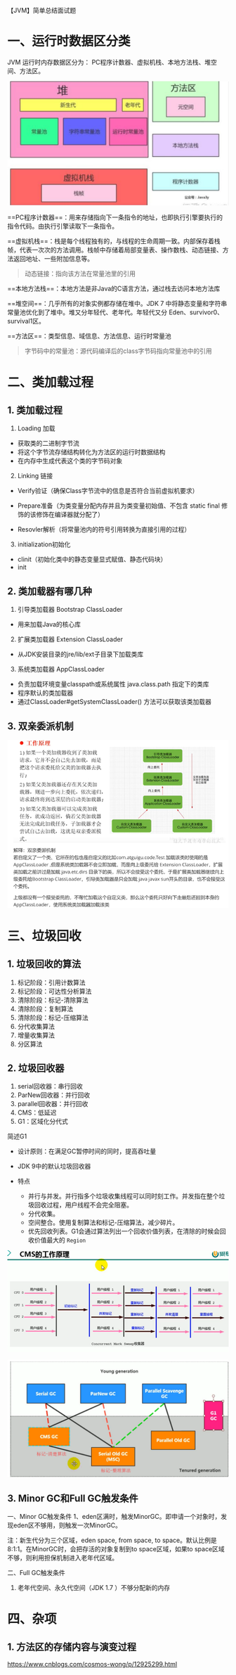 【JVM】简单总结面试题





# 一、运行时数据区分类

JVM 运行时内存数据区分为： PC程序计数器、虚拟机栈、本地方法栈、堆空间、方法区。



![image-20200721224554074](https://raw.githubusercontent.com/bluepopo/myblog/master/img/20200721224555.png)

 ==PC程序计数器==：用来存储指向下一条指令的地址，也即执行引擎要执行的指令代码。由执行引擎读取下一条指令。

==虚拟机栈==：栈是每个线程独有的，与线程的生命周期一致。内部保存着栈帧，代表一次次的方法调用。栈帧中存储着局部变量表、操作数栈、动态链接、方法返回地址、一些附加信息等。

> 动态链接：指向该方法在常量池里的引用

==本地方法栈==：本地方法是非Java的C语言方法，通过栈去访问本地方法库

==堆空间==：几乎所有的对象实例都存储在堆中。JDK 7 中将静态变量和字符串常量池优化到了堆中。堆又分年轻代、老年代。年轻代又分 Eden、survivor0、survival1区。

==方法区==：类型信息、域信息、方法信息、运行时常量池

> 字节码中的常量池：源代码编译后的class字节码指向常量池中的引用





# 二、类加载过程

## 1. 类加载过程

1. Loading 加载

- 获取类的二进制字节流
- 将这个字节流存储结构转化为方法区的运行时数据结构
- 在内存中生成代表这个类的字节码对象

2. Linking 链接

- Verify验证（确保Class字节流中的信息是否符合当前虚拟机要求）
- Prepare准备（为类变量分配内存并且为类变量初始值、不包含 static final 修饰的该修饰在编译器就分配了）

- Resovler解析（将常量池内的符号引用转换为直接引用的过程）

3. initialization初始化

- clinit（初始化类中的静态变量显式赋值、静态代码块）
- init



## 2. 类加载器有哪几种

1. 引导类加载器 Bootstrap ClassLoader

- 用来加载Java的核心库

2. 扩展类加载器 Extension ClassLoader

- 从JDK安装目录的jre/lib/ext子目录下加载类库

3. 系统类加载器 AppClassLoader

- 负责加载环境变量classpath或系统属性 java.class.path 指定下的类库
- 程序默认的类加载器
- 通过ClassLoader#getSystemClassLoader() 方法可以获取该类加载器





## 3. 双亲委派机制

![image-20200706224314538](https://raw.githubusercontent.com/bluepopo/myblog/master/img/20200706224528.png)







# 三、垃圾回收



## 1. 垃圾回收的算法

1. 标记阶段：引用计数算法
2. 标记阶段：可达性分析算法
3. 清除阶段：标记-清除算法
4. 清除阶段：复制算法
5. 清除阶段：标记-压缩算法
6. 分代收集算法
7. 增量收集算法
8. 分区算法



## 2. 垃圾回收器

1. serial回收器：串行回收
2. ParNew回收器：并行回收
3. parallel回收器：并行回收
4. CMS：低延迟
5. G1：区域化分代式



简述G1

- 设计原则：在满足GC暂停时间的同时，提高吞吐量

- JDK 9中的默认垃圾回收器
- 特点
  - 并行与并发。并行指多个垃圾收集线程可以同时刻工作。并发指在整个垃圾回收过程，用户线程不会完全阻塞。
  - 分代收集。
  - 空间整合。使用复制算法和标记-压缩算法，减少碎片。
  - 优先回收列表。G1会通过算法列出一个回收价值列表，在清除的时候会回收价值最大的 `Region`



![image-20200706225131916](https://raw.githubusercontent.com/bluepopo/myblog/master/img/20200706231319.png)

![image-20200706225152180](https://raw.githubusercontent.com/bluepopo/myblog/master/img/20200706231304.png)





## 3. Minor GC和Full GC触发条件

一、Minor GC触发条件
   1、eden区满时，触发MinorGC。即申请一个对象时，发现eden区不够用，则触发一次MinorGC。

   注：新生代分为三个区域，eden space, from space, to space。默认比例是8:1:1。在MinorGC时，会把存活的对象复制到to space区域，如果to space区域不够，则利用担保机制进入老年代区域。

二、Full GC触发条件

1. 老年代空间、永久代空间（JDK 1.7 ）不够分配新的内存





# 四、杂项

## 1. 方法区的存储内容与演变过程

https://www.cnblogs.com/cosmos-wong/p/12925299.html